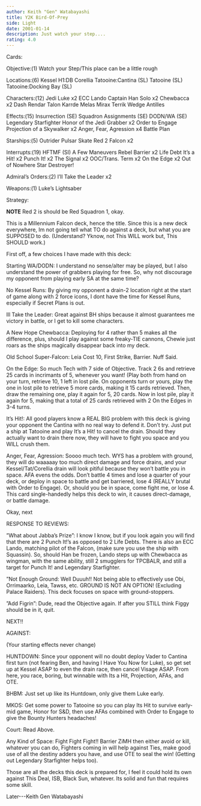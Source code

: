 ```yaml
---
author: Keith "Gen" Watabayashi
title: Y2K Bird-Of-Prey
side: Light
date: 2001-01-14
description: Just watch your step....
rating: 4.0
---
```

Cards: 

Objective:(1)
Watch your Step/This place can be a little rough

Locations:(6)
Kessel
H1:DB
Corellia
Tatooine:Cantina (SL)
Tatooine (SL)
Tatooine:Docking Bay (SL)


Characters:(12)
Jedi Luke x2
ECC Lando
Captain Han Solo x2
Chewbacca x2
Dash Rendar
Talon Karrde
Melas
Mirax Terrik
Wedge Antilles

Effects:(15)
Insurrection (SE)
Squadron Assignments (SE)
DODN/WA (SE)
Legendary Starfighter
Honor of the Jedi
Grabber x2
Order to Engage
Projection of a Skywalker x2
Anger, Fear, Agression x4
Battle Plan

Starships:(5)
Outrider
Pulsar Skate
Red 2
Falcon x2

Interrupts:(19)
HFTMF (SI)
A Few Maneuvers
Rebel Barrier x2
Life Debt
It’s a Hit! x2
Punch It! x2
The Signal x2
OOC/Trans. Term x2
On the Edge x2
Out of Nowhere
Star Destroyer!

Admiral’s Orders:(2)
I’ll Take the Leader x2

Weapons:(1)
Luke’s Lightsaber	

Strategy: 

**NOTE** Red 2 is should be Red Squadron 1, okay.

This is a Millennium Falcon deck, hence the title. Since this is a new deck everywhere, Im not going tell what TO do against a deck, but what you are SUPPOSED to do. (Understand? Yknow, not This WILL work but, This SHOULD work.)

First off, a few choices I have made with this deck:

Starting WA/DODN: I understand no sense/alter may be played, but I also understand the power of grabbers playing for free. So, why not discourage my opponent from playing early SA at the same time?

No Kessel Runs: By giving my opponent a drain-2 location right at the start of game along with 2 force icons, I dont have the time for Kessel Runs, especially if Secret Plans is out.

Ill Take the Leader: Great against BH ships because it almost guarantees me victory in battle, or I get to kill some characters.

A New Hope Chewbacca: Deploying for 4 rather than 5 makes all the difference, plus, should I play against some freaky-TIE cannons, Chewie just roars as the ships magically disappear back into my deck.

Old School Super-Falcon: Leia Cost 10, First Strike, Barrier. Nuff Said.

On the Edge: So much Tech with 7 side of Objective. Track 2 6s and retrieve 25 cards in incrimants of 5, whenever you want! (Play both from hand on your turn, retrieve 10, 1 left in lost pile. On opponents turn or yours, play the one in lost pile to retrieve 5 more cards, making it 15 cards retrieved. Then, draw the remaining one, play it again for 5, 20 cards. Now in lost pile, play it again for 5, making that a total of 25 cards retrieved with 2 On the Edges in 3-4 turns.

It’s Hit!: All good players know a REAL BIG problem with this deck is giving your opponent the Cantina with no real way to defend it. Don’t try. Just put a ship at Tatooine and play It’s a Hit! to cancel the drain. Should they actually want to drain there now, they will have to fight you space and you WILL crush them.

Anger, Fear, Agression: Soooo much tech. WYS has a problem with ground, they will do waaaaay too much direct damage and force drains, and your Kessel/Tat/Corellia drain will look pitiful because they won’t battle you in space. AFA evens the odds. Don’t battle 4 times and lose a quarter of your deck, or deploy in space to battle and get barriered, lose 4 (REALLY brutal with Order to Engage). Or, should you be in space, come fight me, or lose 4. This card single-handedly helps this deck to win, it causes direct-damage, or battle damage.

Okay, next

RESPONSE TO REVIEWS:

”What about Jabba’s Prize”: I know I know, but if you look again you will find that there are 2 Punch It!’s as opposed to 2 Life Debts. There is also an ECC Lando, matching pilot of the Falcon, (make sure you use the ship with Squassin). So, should Han be frozen, Lando steps up with Chewbacca as wingman, with the same ability, still 2 smugglers for TPCBALR, and still a target for Punch It! and Legendary Starfighter.

”Not Enough Ground: Well Duuuh!! Not being able to effectively use Obi, Orrimaarko, Leia, Tawss, etc. GROUND IS NOT AN OPTION! (Excluding Palace Raiders). This deck focuses on space with ground-stoppers.

”Add Figrin”: Dude, read the Objective again. If after you STILL think Figgy should be in it, quit.

NEXT!!

AGAINST:

(Your starting effects never change)

HUNTDOWN: Since your opponent will no doubt deploy Vader to Cantina first turn (not fearing Ben, and having I Have You Now for Luke), so get set up at Kessel ASAP to even the drain race, then cancel Visage ASAP. From here, you race, boring, but winnable with Its a Hit, Projection, AFAs, and OTE.

BHBM: Just set up like its Huntdown, only give them Luke early.

MKOS: Get some power to Tatooine so you can play Its Hit to survive early-mid game, Honor for S&D, then use AFAs combined with Order to Engage to give the Bounty Hunters headaches!

Court: Read Above.

Any Kind of Space: Fight Fight Fight!! Barrier ZiMH then either avoid or kill, whatever you can do, Fighters coming in will help against Ties, make good use of all the destiny adders you have, and use OTE to seal the win! (Getting out Legendary Starfighter helps too).

Those are all the decks this deck is prepared for, I feel it could hold its own against This Deal, ISB, Black Sun, whatever. Its solid and fun that requires some skill.

Later---Keith Gen Watabayashi	